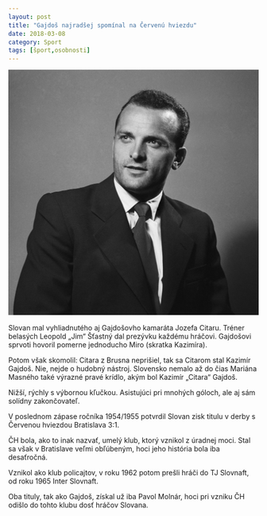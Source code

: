 ```yaml
---
layout: post
title: "Gajdoš najradšej spomínal na Červenú hviezdu"
date: 2018-03-08
category: Sport
tags: [šport,osobnosti]
---
```




<img src="/images/gajdos.jpeg">

Slovan mal vyhliadnutého aj Gajdošovho kamaráta Jozefa Citaru. Tréner belasých Leopold „Jim“ Šťastný dal prezývku každému hráčovi. Gajdošovi sprvoti hovoril pomerne jednoducho Miro (skratka Kazimíra).

Potom však skomolil: Citara z Brusna neprišiel, tak sa Citarom stal Kazimír Gajdoš. Nie, nejde o hudobný nástroj. Slovensko nemalo až do čias Mariána Masného také výrazné pravé krídlo, akým bol Kazimír „Citara“ Gajdoš.

Nižší, rýchly s výbornou kľučkou. Asistujúci pri mnohých góloch, ale aj sám solídny zakončovateľ.

V poslednom zápase ročníka 1954/1955 potvrdil Slovan zisk titulu v derby s Červenou hviezdou Bratislava 3:1.

ČH bola, ako to inak nazvať, umelý klub, ktorý vznikol z úradnej moci. Stal sa však v Bratislave veľmi obľúbeným, hoci jeho história bola iba desaťročná.

Vznikol ako klub policajtov, v roku 1962 potom prešli hráči do TJ Slovnaft, od roku 1965 Inter Slovnaft.

Oba tituly, tak ako Gajdoš, získal už iba Pavol Molnár, hoci pri vzniku ČH odišlo do tohto klubu dosť hráčov Slovana.
